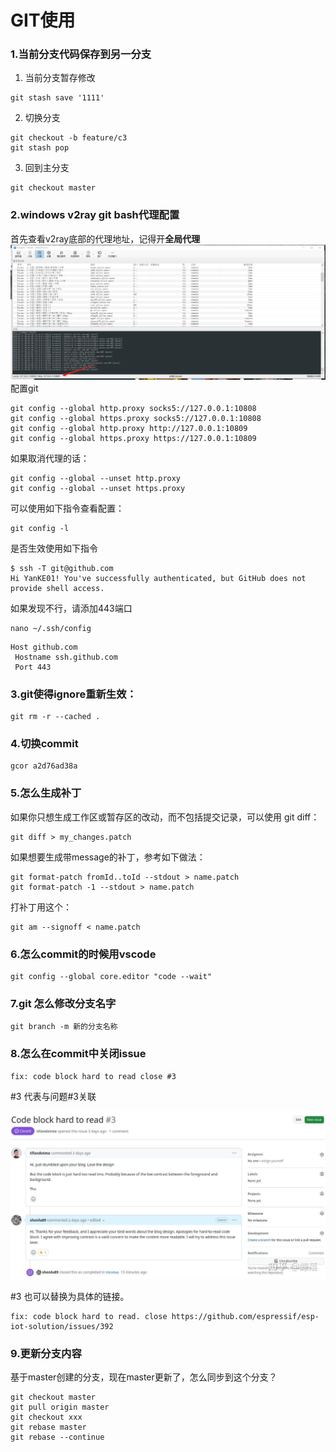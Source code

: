 # GIT使用

### 1.当前分支代码保存到另一分支
1. 当前分支暂存修改
```git
git stash save '1111'
```
2. 切换分支
```
git checkout -b feature/c3
git stash pop
```
3. 回到主分支
```
git checkout master
```

### 2.windows v2ray git bash代理配置
首先查看v2ray底部的代理地址，记得开**全局代理**
![](./src/v2ray_socks.png)
配置git
```shell
git config --global http.proxy socks5://127.0.0.1:10808
git config --global https.proxy socks5://127.0.0.1:10808
git config --global http.proxy http://127.0.0.1:10809
git config --global https.proxy https://127.0.0.1:10809
```

如果取消代理的话：
```shell
git config --global --unset http.proxy
git config --global --unset https.proxy
```

可以使用如下指令查看配置：
```shell
git config -l
```

是否生效使用如下指令
```shell
$ ssh -T git@github.com
Hi YanKE01! You've successfully authenticated, but GitHub does not provide shell access.
```

如果发现不行，请添加443端口
```shell
nano ~/.ssh/config
```
```shell
Host github.com
 Hostname ssh.github.com
 Port 443
```

### 3.git使得ignore重新生效：

```shell
git rm -r --cached .
```


### 4.切换commit

```shell
gcor a2d76ad38a
```


### 5.怎么生成补丁

如果你只想生成工作区或暂存区的改动，而不包括提交记录，可以使用 git diff：
```shell
git diff > my_changes.patch
```

如果想要生成带message的补丁，参考如下做法：
```shell
git format-patch fromId..toId --stdout > name.patch
git format-patch -1 --stdout > name.patch
```
打补丁用这个：
```shell
git am --signoff < name.patch
```



### 6.怎么commit的时候用vscode

```shell
git config --global core.editor "code --wait"
```

### 7.git 怎么修改分支名字
```shell
git branch -m 新的分支名称
```


### 8.怎么在commit中关闭issue

```shell
fix: code block hard to read close #3
```
#3 代表与问题#3关联

![](./src/commit_3.png)

#3 也可以替换为具体的链接。

```shell
fix: code block hard to read. close https://github.com/espressif/esp-iot-solution/issues/392
```

### 9.更新分支内容

基于master创建的分支，现在master更新了，怎么同步到这个分支？

```shell
git checkout master
git pull origin master
git checkout xxx
git rebase master
git rebase --continue
```
